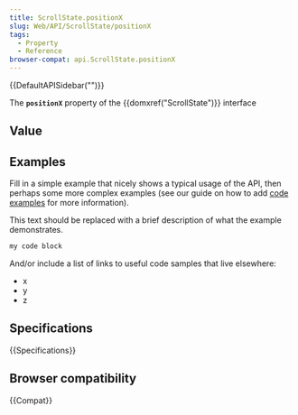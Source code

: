 ```yaml
---
title: ScrollState.positionX
slug: Web/API/ScrollState/positionX
tags:
  - Property
  - Reference
browser-compat: api.ScrollState.positionX
---
```

{{DefaultAPISidebar("")}}

The **`positionX`** property of the {{domxref("ScrollState")}} interface 

## Value



## Examples

Fill in a simple example that nicely shows a typical usage of the API, then perhaps some more complex examples (see our guide on how to add [code examples](/en-US/docs/MDN/Contribute/Structures/Code_examples) for more information).

This text should be replaced with a brief description of what the example demonstrates.

```js
my code block
```

And/or include a list of links to useful code samples that live elsewhere:

*   x
*   y
*   z

## Specifications

{{Specifications}}

## Browser compatibility

{{Compat}}


